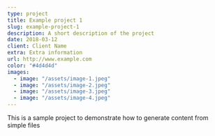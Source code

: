 ```yaml
---
type: project
title: Example project 1
slug: example-project-1
description: A short description of the project
date: 2018-03-12
client: Client Name
extra: Extra information
url: http://www.example.com
color: "#4d4d4d"
images:
  - image: "/assets/image-1.jpeg"
  - image: "/assets/image-2.jpeg"
  - image: "/assets/image-3.jpeg"
  - image: "/assets/image-4.jpeg"
---
```


This is a sample project to demonstrate how to generate content from simple files
